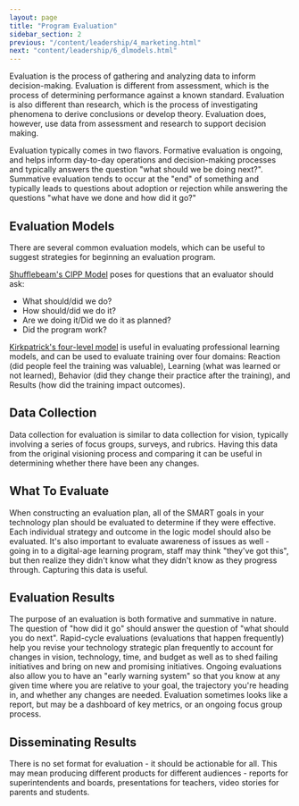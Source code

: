 ```yaml
---
layout: page
title: "Program Evaluation"
sidebar_section: 2
previous: "/content/leadership/4_marketing.html"
next: "content/leadership/6_dlmodels.html"
---
```

Evaluation is the process of gathering and analyzing data to inform decision-making. Evaluation is different from assessment, which is the process of determining performance against a known standard. Evaluation is also different than research, which is the process of investigating phenomena to derive conclusions or develop theory. Evaluation does, however, use data from assessment and research to support decision making.

Evaluation typically comes in two flavors. Formative evaluation is ongoing, and helps inform day-to-day operations and decision-making processes and typically answers the question "what should we be doing next?". Summative evaluation tends to occur at the "end" of something and typically leads to questions about adoption or rejection while answering the questions "what have we done and how did it go?"

## Evaluation Models
There are several common evaluation models, which can be useful to suggest strategies for beginning an evaluation program.

[Shufflebeam's CIPP Model][1] poses for questions that an evaluator should ask:
* What should/did we do?
* How should/did we do it?
* Are we doing it/Did we do it as planned?
* Did the program work?

[Kirkpatrick's four-level model][2] is useful in evaluating professional learning models, and can be used to evaluate training over four domains: Reaction (did people feel the training was valuable), Learning (what was learned or not learned), Behavior (did they change their practice after the training), and Results (how did the training impact outcomes).

## Data Collection
Data collection for evaluation is similar to data collection for vision, typically involving a series of focus groups, surveys, and rubrics. Having this data from the original visioning process and comparing it can be useful in determining whether there have been any changes. 

## What To Evaluate
When constructing an evaluation plan, all of the SMART goals in your technology plan should be evaluated to determine if they were effective. Each individual strategy and outcome in the logic model should also be evaluated. It's also important to evaluate awareness of issues as well - going in to a digital-age learning program, staff may think "they've got this", but then realize they didn't know what they didn't know as they progress through. Capturing this data is useful.

## Evaluation Results
The purpose of an evaluation is both formative and summative in nature. The question of "how did it go" should answer the question of "what should you do next". Rapid-cycle evaluations (evaluations that happen frequently) help you revise your technology strategic plan frequently to account for changes in vision, technology, time, and budget as well as to shed failing initiatives and bring on new and promising initiatives. Ongoing evaluations also allow you to have an "early warning system" so that you know at any given time where you are relative to your goal, the trajectory you're heading in, and whether any changes are needed. Evaluation sometimes looks like a report, but may be a dashboard of key metrics, or an ongoing focus group process.

## Disseminating Results
There is no set format for evaluation - it should be actionable for all. This may mean producing different products for different audiences - reports for superintendents and boards, presentations for teachers, video stories for parents and students.

[1]:	https://en.wikipedia.org/wiki/CIPP_evaluation_model
[2]:	https://www.mindtools.com/pages/article/kirkpatrick.htm